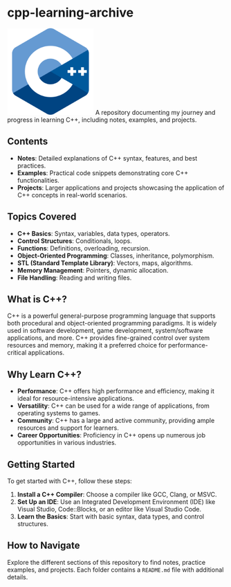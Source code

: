 # cpp-learning-archive
<img src="https://github.com/winx-T/cpp-learning-archive/blob/main/c_6132222.png?raw=true" alt="C++ Logo" width="200" />
A repository documenting my journey and progress in learning C++, including notes, examples, and projects.

## Contents

- **Notes**: Detailed explanations of C++ syntax, features, and best practices.
- **Examples**: Practical code snippets demonstrating core C++ functionalities.
- **Projects**: Larger applications and projects showcasing the application of C++ concepts in real-world scenarios.
  
## Topics Covered

- **C++ Basics**: Syntax, variables, data types, operators.
- **Control Structures**: Conditionals, loops.
- **Functions**: Definitions, overloading, recursion.
- **Object-Oriented Programming**: Classes, inheritance, polymorphism.
- **STL (Standard Template Library)**: Vectors, maps, algorithms.
- **Memory Management**: Pointers, dynamic allocation.
- **File Handling**: Reading and writing files.
## What is C++?

C++ is a powerful general-purpose programming language that supports both procedural and object-oriented programming paradigms. It is widely used in software development, game development, system/software applications, and more. C++ provides fine-grained control over system resources and memory, making it a preferred choice for performance-critical applications.

## Why Learn C++?

- **Performance**: C++ offers high performance and efficiency, making it ideal for resource-intensive applications.
- **Versatility**: C++ can be used for a wide range of applications, from operating systems to games.
- **Community**: C++ has a large and active community, providing ample resources and support for learners.
- **Career Opportunities**: Proficiency in C++ opens up numerous job opportunities in various industries.
  
## Getting Started

To get started with C++, follow these steps:
1. **Install a C++ Compiler**: Choose a compiler like GCC, Clang, or MSVC.
2. **Set Up an IDE**: Use an Integrated Development Environment (IDE) like Visual Studio, Code::Blocks, or an editor like Visual Studio Code.
3. **Learn the Basics**: Start with basic syntax, data types, and control structures.

## How to Navigate

Explore the different sections of this repository to find notes, practice examples, and projects. Each folder contains a `README.md` file with additional details.

